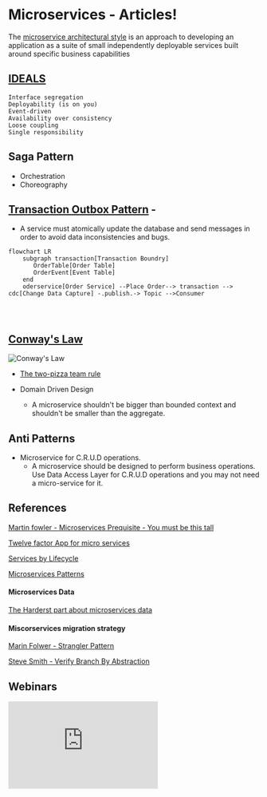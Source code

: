 # Microservices - Articles!

The [microservice architectural style](https://martinfowler.com/articles/microservices.html) is an approach to developing an application as a suite of small independently deployable services built around specific business capabilities

## [IDEALS](https://www.infoq.com/articles/microservices-design-ideals/)
    Interface segregation
    Deployability (is on you)
    Event-driven
    Availability over consistency
    Loose coupling
    Single responsibility
## Saga Pattern
- Orchestration
- Choreography 

## [Transaction Outbox Pattern](https://microservices.io/patterns/data/transactional-outbox.html) - 
- A service must atomically update the database and send messages in order to avoid data inconsistencies and bugs. 
```mermaid
flowchart LR
    subgraph transaction[Transaction Boundry]
       OrderTable[Order Table]
       OrderEvent[Event Table]
    end
    oderservice[Order Service] --Place Order--> transaction --> cdc[Change Data Capture] -.publish.-> Topic -->Consumer
    
    
    
```
## [Conway's Law](https://martinfowler.com/bliki/ConwaysLaw.html)
![Conway's Law](https://images.prismic.io/sketchplanations/6fb270e5-9fc4-4506-b78f-8e4db9aec175_175174474143.jpg?auto=compress%2Cformat&fit=max&w=1200&q=50)


- [The two-pizza team rule](https://docs.aws.amazon.com/whitepapers/latest/introduction-devops-aws/two-pizza-teams.html)

- Domain Driven Design
    - A microservice shouldn't be bigger than bounded context and shouldn't be smaller than the aggregate.

## Anti Patterns
- Microservice for C.R.U.D operations.
    - A microservice should be designed to perform business operations. Use Data Access Layer for C.R.U.D operations and you may not need a micro-service for it.


## References
[Martin fowler - Microservices Prequisite - You must be this tall](https://martinfowler.com/bliki/MicroservicePrerequisites.html)


[Twelve factor App for micro services](https://12factor.net/)




[Services by Lifecycle](https://www.michaelnygard.com/blog/2018/01/services-by-lifecycle/)


[Microservices Patterns](https://dzone.com/articles/design-patterns-for-microservices-1)

#### Microservices Data

[The Harderst part about microservices data](https://blog.christianposta.com/microservices/the-hardest-part-about-microservices-data/)

#### Miscorservices migration strategy

[Marin Folwer - Strangler Pattern](https://martinfowler.com/bliki/StranglerFigApplication.html)

[Steve Smith - Verify Branch By Abstraction](https://www.stevesmith.tech/blog/application-pattern-verify-branch-by-abstraction/)

## Webinars
<iframe allow="autoplay *; encrypted-media *; fullscreen *; clipboard-write" frameborder="0" height="175" sandbox="allow-forms allow-popups allow-same-origin allow-scripts allow-storage-access-by-user-activation allow-top-navigation-by-user-activation" src="https://embed.podcasts.apple.com/il/podcast/engineering-stack-overflow-with-roberta-arcoverde/id117488860?i=1000568359491"></iframe>